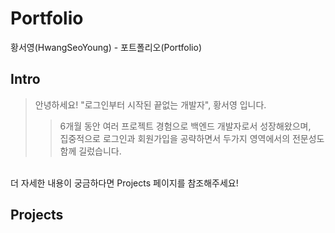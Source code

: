 # Portfolio
황서영(HwangSeoYoung) - 포트폴리오(Portfolio)

##  Intro
>안녕하세요! "로그인부터 시작된 끝없는 개발자", 황서영 입니다.
>>6개월 동안 여러 프로젝트 경험으로 백엔드 개발자로서 성장해왔으며,<br>
>>집중적으로 로그인과 회원가입을 공략하면서 두가지 영역에서의 전문성도 함께 길렀습니다.<br>
<br>
더 자세한 내용이 궁금하다면 Projects 페이지를 참조해주세요!

## Projects

